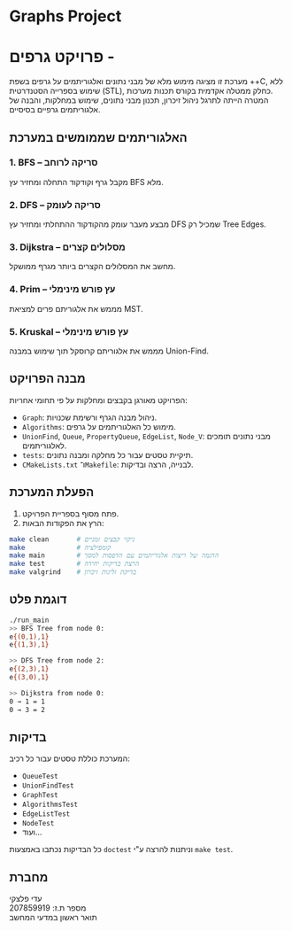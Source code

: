 #  Graphs Project
# פרויקט גרפים -

מערכת זו מציגה מימוש מלא של מבני נתונים ואלגוריתמים על גרפים בשפת ++C, ללא שימוש בספרייה הסטנדרטית (STL), כחלק ממטלה אקדמית בקורס תכנות מערכות.  
המטרה הייתה לתרגל ניהול זיכרון, תכנון מבני נתונים, שימוש במחלקות, והבנה של אלגוריתמים גרפיים בסיסיים.

## האלגוריתמים שממומשים במערכת

### 1. BFS – סריקה לרוחב
מקבל גרף וקודקוד התחלה ומחזיר עץ BFS מלא.

### 2. DFS – סריקה לעומק
מבצע מעבר עומק מהקודקוד ההתחלתי ומחזיר עץ DFS שמכיל רק Tree Edges.

### 3. Dijkstra – מסלולים קצרים
מחשב את המסלולים הקצרים ביותר מגרף ממושקל.

### 4. Prim – עץ פורש מינימלי
מממש את אלגוריתם פרים למציאת MST.

### 5. Kruskal – עץ פורש מינימלי
מממש את אלגוריתם קרוסקל תוך שימוש במבנה Union-Find.

## מבנה הפרויקט

הפרויקט מאורגן בקבצים ומחלקות על פי תחומי אחריות:

- `Graph`: ניהול מבנה הגרף ורשימת שכנויות.
- `Algorithms`: מימוש כל האלגוריתמים על גרפים.
- `UnionFind`, `Queue`, `PropertyQueue`, `EdgeList`, `Node_V`: מבני נתונים תומכים לאלגוריתמים.
- `tests`: תיקיית טסטים עבור כל מחלקה ומבנה נתונים.
- `CMakeLists.txt` ו־`Makefile`: לבנייה, הרצה ובדיקות.

## הפעלת המערכת

1. פתח מסוף בספריית הפרויקט.
2. הרץ את הפקודות הבאות:

```bash
make clean       # ניקוי קבצים זמניים
make             # קומפילציה
make main        # הדגמה של ריצות אלגוריתמים עם הדפסות למסך
make test        # הרצת בדיקות יחידה
make valgrind    # בדיקת זליגות זיכרון
```

## דוגמת פלט

```bash
./run_main
>> BFS Tree from node 0:
e{(0,1),1}
e{(1,3),1}

>> DFS Tree from node 2:
e{(2,3),1}
e{(3,0),1}

>> Dijkstra from node 0:
0 → 1 = 1
0 → 3 = 2
```

## בדיקות

המערכת כוללת טסטים עבור כל רכיב:

- `QueueTest`
- `UnionFindTest`
- `GraphTest`
- `AlgorithmsTest`
- `EdgeListTest`
- `NodeTest`
- ועוד...

כל הבדיקות נכתבו באמצעות `doctest` וניתנות להרצה ע"י `make test`.

## מחברת

עדי פלצקי  
מספר ת.ז: 207859919  
תואר ראשון במדעי המחשב
